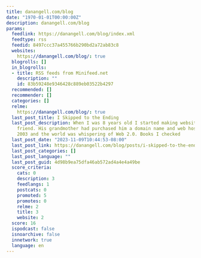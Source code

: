 ```yaml
---
title: danangell.com/blog
date: "1970-01-01T00:00:00Z"
description: danangell.com/blog
params:
  feedlink: https://danangell.com/blog/index.xml
  feedtype: rss
  feedid: 8497ccc37a455766b290bd2a72ab83c8
  websites:
    https://danangell.com/blog/: true
  blogrolls: []
  in_blogrolls:
  - title: RSS feeds from Minifeed.net
    description: ""
    id: 83b59248e9346428c889eb03522b4297
  recommended: []
  recommender: []
  categories: []
  relme:
    https://danangell.com/blog/: true
  last_post_title: I Skipped to the Ending
  last_post_description: When I was 8 years old I started making websites with my
    friend. His grandmother had purchased him a domain name and web hosting. It was
    2003 and the world was whispering of Web 2.0. Books I checked
  last_post_date: "2023-11-09T10:44:53-08:00"
  last_post_link: https://danangell.com/blog/posts/i-skipped-to-the-ending/
  last_post_categories: []
  last_post_language: ""
  last_post_guid: 4d98b9ea75dfa46ab572ad4a4e4a49be
  score_criteria:
    cats: 0
    description: 3
    feedlangs: 1
    postcats: 0
    promoted: 5
    promotes: 0
    relme: 2
    title: 3
    website: 2
  score: 16
  ispodcast: false
  isnoarchive: false
  innetwork: true
  language: en
---
```


